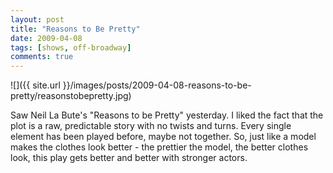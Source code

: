 ```yaml
---
layout: post
title: "Reasons to Be Pretty"
date: 2009-04-08
tags: [shows, off-broadway]
comments: true
---
```

![]({{ site.url }}/images/posts/2009-04-08-reasons-to-be-pretty/reasonstobepretty.jpg)

Saw Neil La Bute's "Reasons to be Pretty" yesterday. I liked the fact that the plot is a raw, predictable story with no twists and turns. Every single element has been played before, maybe not together. So, just like a model makes the clothes look better - the prettier the model, the better clothes look, this play gets better and better with stronger actors.

